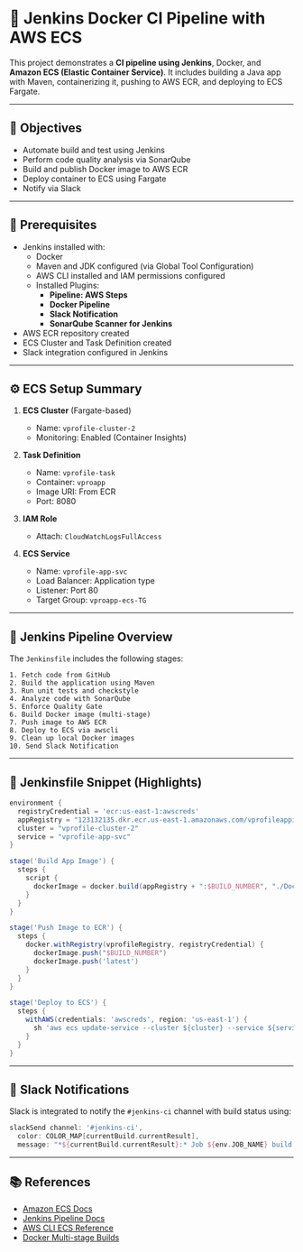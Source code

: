 
# 🐳 Jenkins Docker CI Pipeline with AWS ECS

This project demonstrates a **CI pipeline using Jenkins**, Docker, and **Amazon ECS (Elastic Container Service)**. It includes building a Java app with Maven, containerizing it, pushing to AWS ECR, and deploying to ECS Fargate.

---

## 🎯 Objectives

- Automate build and test using Jenkins
- Perform code quality analysis via SonarQube
- Build and publish Docker image to AWS ECR
- Deploy container to ECS using Fargate
- Notify via Slack

---

## 🔧 Prerequisites

- Jenkins installed with:
  - Docker
  - Maven and JDK configured (via Global Tool Configuration)
  - AWS CLI installed and IAM permissions configured
  - Installed Plugins:
    - **Pipeline: AWS Steps**
    - **Docker Pipeline**
    - **Slack Notification**
    - **SonarQube Scanner for Jenkins**
- AWS ECR repository created
- ECS Cluster and Task Definition created
- Slack integration configured in Jenkins

---

## ⚙️ ECS Setup Summary

1. **ECS Cluster** (Fargate-based)
    - Name: `vprofile-cluster-2`
    - Monitoring: Enabled (Container Insights)

2. **Task Definition**
    - Name: `vprofile-task`
    - Container: `vproapp`
    - Image URI: From ECR
    - Port: 8080

3. **IAM Role**
    - Attach: `CloudWatchLogsFullAccess`

4. **ECS Service**
    - Name: `vprofile-app-svc`
    - Load Balancer: Application type
    - Listener: Port 80
    - Target Group: `vproapp-ecs-TG`

---

## 🔁 Jenkins Pipeline Overview

The `Jenkinsfile` includes the following stages:

```text
1. Fetch code from GitHub
2. Build the application using Maven
3. Run unit tests and checkstyle
4. Analyze code with SonarQube
5. Enforce Quality Gate
6. Build Docker image (multi-stage)
7. Push image to AWS ECR
8. Deploy to ECS via awscli
9. Clean up local Docker images
10. Send Slack Notification
```

---

## 📝 Jenkinsfile Snippet (Highlights)

```groovy
environment {
  registryCredential = 'ecr:us-east-1:awscreds'
  appRegistry = "123132135.dkr.ecr.us-east-1.amazonaws.com/vprofileappimg"
  cluster = "vprofile-cluster-2"
  service = "vprofile-app-svc"
}

stage('Build App Image') {
  steps {
    script {
      dockerImage = docker.build(appRegistry + ":$BUILD_NUMBER", "./Docker-files/app/multistage/")
    }
  }
}

stage('Push Image to ECR') {
  steps {
    docker.withRegistry(vprofileRegistry, registryCredential) {
      dockerImage.push("$BUILD_NUMBER")
      dockerImage.push('latest')
    }
  }
}

stage('Deploy to ECS') {
  steps {
    withAWS(credentials: 'awscreds', region: 'us-east-1') {
      sh 'aws ecs update-service --cluster ${cluster} --service ${service} --force-new-deployment'
    }
  }
}
```

---

## 🔔 Slack Notifications

Slack is integrated to notify the `#jenkins-ci` channel with build status using:

```groovy
slackSend channel: '#jenkins-ci',
  color: COLOR_MAP[currentBuild.currentResult],
  message: "*${currentBuild.currentResult}:* Job ${env.JOB_NAME} build ${env.BUILD_NUMBER}"
```

---

## 📚 References

- [Amazon ECS Docs](https://docs.aws.amazon.com/ecs/latest/developerguide/)
- [Jenkins Pipeline Docs](https://www.jenkins.io/doc/book/pipeline/)
- [AWS CLI ECS Reference](https://docs.aws.amazon.com/cli/latest/reference/ecs/)
- [Docker Multi-stage Builds](https://docs.docker.com/develop/develop-images/multistage-build/)
